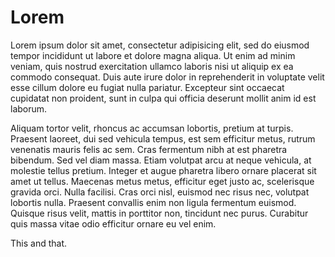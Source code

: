 # Lorem

Lorem ipsum dolor sit amet, consectetur adipisicing elit, sed do eiusmod tempor incididunt ut labore et dolore magna aliqua. Ut enim ad minim veniam, quis nostrud exercitation ullamco laboris nisi ut aliquip ex ea commodo consequat. Duis aute irure dolor in reprehenderit in voluptate velit esse cillum dolore eu fugiat nulla pariatur. Excepteur sint occaecat cupidatat non proident, sunt in culpa qui officia deserunt mollit anim id est laborum.

Aliquam tortor velit, rhoncus ac accumsan lobortis, pretium at turpis. Praesent laoreet, dui sed vehicula tempus, est sem efficitur metus, rutrum venenatis mauris felis ac sem. Cras fermentum nibh at est pharetra bibendum. Sed vel diam massa. Etiam volutpat arcu at neque vehicula, at molestie tellus pretium. Integer et augue pharetra libero ornare placerat sit amet ut tellus. Maecenas metus metus, efficitur eget justo ac, scelerisque gravida orci. Nulla facilisi. Cras orci nisl, euismod nec risus nec, volutpat lobortis nulla. Praesent convallis enim non ligula fermentum euismod. Quisque risus velit, mattis in porttitor non, tincidunt nec purus. Curabitur quis massa vitae odio efficitur ornare eu vel enim.

This and that.

